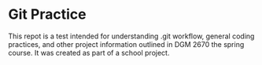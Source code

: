 # Git Practice
This repot is a test intended for understanding .git workflow, general coding practices, and other project information outlined in DGM 2670 the spring course. 
It was created as part of a school project. 
